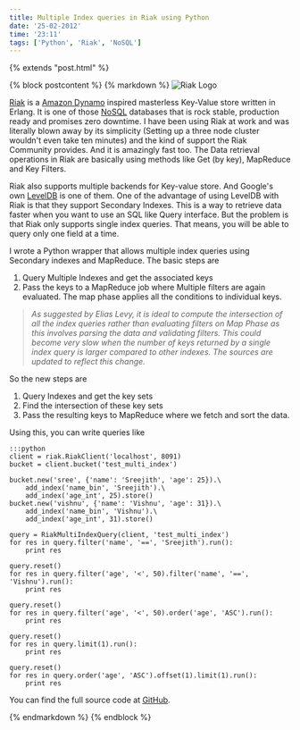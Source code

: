 ```yaml
---
title: Multiple Index queries in Riak using Python
date: '25-02-2012'
time: '23:11'
tags: ['Python', 'Riak', 'NoSQL']
---
```


{% extends "post.html" %}

{% block postcontent %}
{% markdown %}
![Riak Logo](http://upload.wikimedia.org/wikipedia/en/5/53/Riak_product_logo.png)

[Riak](http://wiki.basho.com/Riak.html) is a [Amazon Dynamo](http://www.allthingsdistributed.com/2007/10/amazons_dynamo.html) inspired masterless Key-Value store written in Erlang. It is one of those [NoSQL](http://en.wikipedia.org/wiki/NoSQL) databases that is rock stable, production ready and promises zero downtime. I have been using Riak at work and was literally blown away by its simplicity (Setting up a three node cluster wouldn't even take ten minutes) and the kind of support the Riak Community provides. And it is amazingly fast too. The Data retrieval operations in Riak are basically using methods like Get (by key), MapReduce and Key Filters.

Riak also supports multiple backends for Key-value store. And Google's own [LevelDB](code.google.com/p/leveldb) is one of them. One of the advantage of using LevelDB with Riak is that they support Secondary Indexes. This is a way to retrieve data faster when you want to use an SQL like Query interface. But the problem is that Riak only supports single index queries. That means, you will be able to query only one field at a time.

I wrote a Python wrapper that allows multiple index queries using Secondary indexes and MapReduce. The basic steps are

1. Query Multiple Indexes and get the associated keys
2. Pass the keys to a MapReduce job where Multiple filters are again evaluated. The map phase applies all the conditions to individual keys.

>*As suggested by Elias Levy, it is ideal to compute the intersection of all the index queries rather than evaluating filters on Map Phase as this involves parsing the data and validating filters. This could become very slow when the number of keys returned by a single index query is larger compared to other indexes. The sources are updated to reflect this change.*

So the new steps are

1. Query Indexes and get the key sets
2. Find the intersection of these key sets
3. Pass the resulting keys to MapReduce where we fetch and sort the data.

Using this, you can write queries like

    :::python
    client = riak.RiakClient('localhost', 8091)
    bucket = client.bucket('test_multi_index')

    bucket.new('sree', {'name': 'Sreejith', 'age': 25}).\
        add_index('name_bin', 'Sreejith').\
        add_index('age_int', 25).store()
    bucket.new('vishnu', {'name': 'Vishnu', 'age': 31}).\
        add_index('name_bin', 'Vishnu').\
        add_index('age_int', 31).store()

    query = RiakMultiIndexQuery(client, 'test_multi_index')
    for res in query.filter('name', '==', 'Sreejith').run():
        print res

    query.reset()
    for res in query.filter('age', '<', 50).filter('name', '==', 'Vishnu').run():
        print res

    query.reset()
    for res in query.filter('age', '<', 50).order('age', 'ASC').run():
        print res

    query.reset()
    for res in query.limit(1).run():
        print res

    query.reset()
    for res in query.order('age', 'ASC').offset(1).limit(1).run():
        print res

You can find the full source code at [GitHub](https://github.com/semk/utils/blob/master/riak_multi_query.py).

{% endmarkdown %}
{% endblock %}
